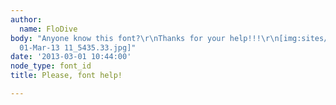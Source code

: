 ```yaml
---
author:
  name: FloDive
body: "Anyone know this font?\r\nThanks for your help!!!\r\n[img:sites/default/files/old-images/ScreenHunter_02
  01-Mar-13 11_5435.33.jpg]"
date: '2013-03-01 10:44:00'
node_type: font_id
title: Please, font help!

---
```

